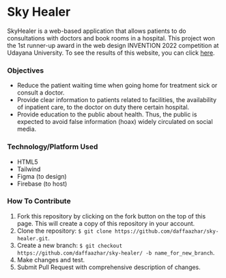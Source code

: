 # Sky Healer
SkyHealer is a web-based application that allows patients to do consultations with doctors and book rooms in a hospital. This project won the 1st runner-up award in the web design INVENTION 2022 competition at Udayana University. To see the results of this website, you can click [here](https://sky-healer.web.app/).

### Objectives
- Reduce the patient waiting time when going home for treatment sick or consult a doctor.
- Provide clear information to patients related to facilities, the availability of inpatient care, to the doctor on duty there certain hospital.
- Provide education to the public about health. Thus, the public is expected to avoid false information (hoax) widely circulated on social media.

### Technology/Platform Used
- HTML5
- Tailwind
- Figma (to design)
- Firebase (to host)

### How To Contribute
1. Fork this repository by clicking on the fork button on the top of this page. This will create a copy of this repository in your account.
2. Clone the repository: `$ git clone https://github.com/daffaazhar/sky-healer.git`.
3. Create a new branch: `$ git checkout https://github.com/daffaazhar/sky-healer/ -b name_for_new_branch`.
4. Make changes and test.
5. Submit Pull Request with comprehensive description of changes.
